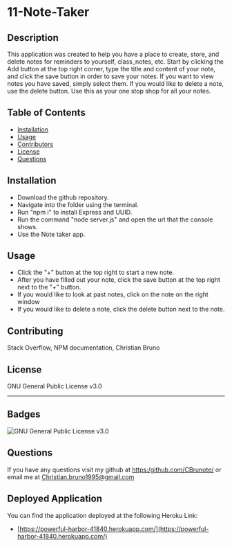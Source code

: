 # 11-Note-Taker

## Description

This application was created to help you have a place to create, store, and delete notes for reminders to yourself, class_notes, etc. Start by clicking the Add button at the top right corner, type the title and content of your note, and click the save button in order to save your notes. If you want to view notes you have saved, simply select them. If you would like to delete a note, use the delete button. Use this as your one stop shop for all your notes.

## Table of Contents

- [Installation](#installation)
- [Usage](#usage)
- [Contributors](#contributors)
- [License](#license)
- [Questions](#questions)

## Installation

- Download the github repository.
- Navigate into the folder using the terminal.
- Run "npm i" to install Express and UUID.
- Run the command  "node server.js" and open the url that the console shows.
- Use the Note taker app.

## Usage

- Click the "+" button at the top right to start a new note.
- After you have filled out your note, click the save button at the top right next to the "+" button.
- If you would like to look at past notes, click on the note on the right window
- If you would like to delete a note, click the delete button next to the note.

## Contributing

Stack Overflow, NPM documentation, Christian Bruno

## License

GNU General Public License v3.0

---

## Badges

![GNU General Public License v3.0](https://img.shields.io/badge/license-GNU%20General%20Public%20License%20v3.0-green)

## Questions

If you have any questions visit my github at [https:/github.com/CBrunote/](https://github.com/CBrunote/) or email me at Christian.bruno1995@gmail.com

## Deployed Application

You can find the application deployed at the following Heroku Link:
- [https://powerful-harbor-41840.herokuapp.com/](https://powerful-harbor-41840.herokuapp.com/)
